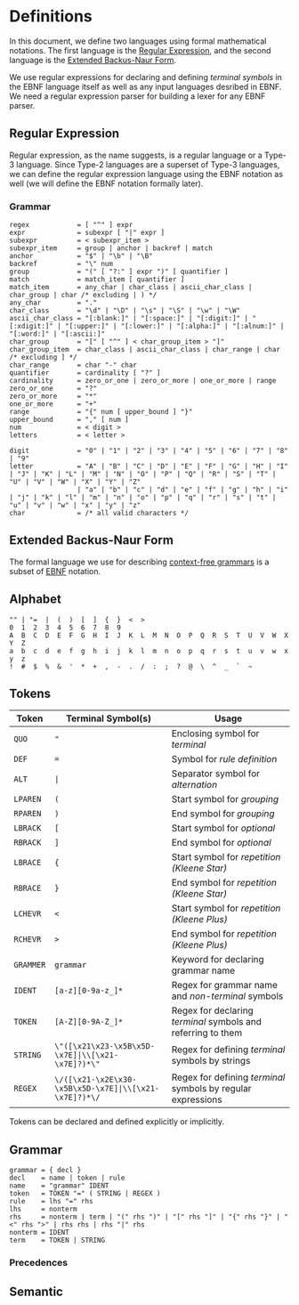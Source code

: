 # Definitions

In this document, we define two languages using formal mathematical notations.
The first language is the [Regular Expression](https://en.wikipedia.org/wiki/Regular_expression),
and the second language is the [Extended Backus-Naur Form](https://en.wikipedia.org/wiki/Extended_Backus%E2%80%93Naur_form).

We use regular expressions for declaring and defining *terminal symbols*
in the EBNF language itself as well as any input languages desribed in EBNF.
We need a regular expression parser for building a lexer for any EBNF parser.

## Regular Expression

Regular expression, as the name suggests, is a regular language or a Type-3 language.
Since Type-2 languages are a superset of Type-3 languages,
we can define the regular expression language using the EBNF notation as well (we will define the EBNF notation formally later).

### Grammar

```
regex            = [ "^" ] expr
expr             = subexpr [ "|" expr ]
subexpr          = < subexpr_item >
subexpr_item     = group | anchor | backref | match
anchor           = "$" | "\b" | "\B"
backref          = "\" num
group            = "(" [ "?:" ] expr ")" [ quantifier ]
match            = match_item [ quantifier ]
match_item       = any_char | char_class | ascii_char_class | char_group | char /* excluding | ) */
any_char         = "."
char_class       = "\d" | "\D" | "\s" | "\S" | "\w" | "\W"
ascii_char_class = "[:blank:]" | "[:space:]" | "[:digit:]" | "[:xdigit:]" | "[:upper:]" | "[:lower:]" | "[:alpha:]" | "[:alnum:]" | "[:word:]" | "[:ascii:]"
char_group       = "[" [ "^" ] < char_group_item > "]"
char_group_item  = char_class | ascii_char_class | char_range | char /* excluding ] */
char_range       = char "-" char
quantifier       = cardinality [ "?" ]
cardinality      = zero_or_one | zero_or_more | one_or_more | range
zero_or_one      = "?"
zero_or_more     = "*"
one_or_more      = "+"
range            = "{" num [ upper_bound ] "}"
upper_bound      = "," [ num ]
num              = < digit >
letters          = < letter >

digit            = "0" | "1" | "2" | "3" | "4" | "5" | "6" | "7" | "8" | "9"
letter           = "A" | "B" | "C" | "D" | "E" | "F" | "G" | "H" | "I" | "J" | "K" | "L" | "M" | "N" | "O" | "P" | "Q" | "R" | "S" | "T" | "U" | "V" | "W" | "X" | "Y" | "Z"
                 | "a" | "b" | "c" | "d" | "e" | "f" | "g" | "h" | "i" | "j" | "k" | "l" | "m" | "n" | "o" | "p" | "q" | "r" | "s" | "t" | "u" | "v" | "w" | "x" | "y" | "z"
char             = /* all valid characters */
```

## Extended Backus-Naur Form

The formal language we use for describing [context-free grammars](https://en.wikipedia.org/wiki/Context-free_grammar)
is a subset of [EBNF](https://en.wikipedia.org/wiki/Extended_Backus%E2%80%93Naur_form) notation.

## Alphabet

```
"" | "=  |  (  )  [  ]  {  }  <  >
0  1  2  3  4  5  6  7  8  9
A  B  C  D  E  F  G  H  I  J  K  L  M  N  O  P  Q  R  S  T  U  V  W  X  Y  Z
a  b  c  d  e  f  g  h  i  j  k  l  m  n  o  p  q  r  s  t  u  v  w  x  y  z
!  #  $  %  &  '  *  +  ,  -  .  /  :  ;  ?  @  \  ^  _  `  ~
```

## Tokens

| **Token** | **Terminal Symbol(s)** | **Usage**|
|-----------|----------------|----------|
| `QUO` | `"` | Enclosing symbol for *terminal* |
| `DEF` | `=` | Symbol for *rule definition* |
| `ALT` | `\|` | Separator symbol for *alternation* |
| `LPAREN` | `(` | Start symbol for *grouping* |
| `RPAREN` | `)` | End symbol for *grouping* |
| `LBRACK` | `[` | Start symbol for *optional* |
| `RBRACK` | `]` | End symbol for *optional* |
| `LBRACE` | `{` | Start symbol for *repetition (Kleene Star)* |
| `RBRACE` | `}` | End symbol for *repetition (Kleene Star)* |
| `LCHEVR` | `<` | Start symbol for *repetition (Kleene Plus)* |
| `RCHEVR` | `>` | End symbol for *repetition (Kleene Plus)* |
| `GRAMMER` | `grammar` | Keyword for declaring grammar name |
| `IDENT` | `[a-z][0-9a-z_]*` | Regex for grammar name and *non-terminal* symbols |
| `TOKEN` | `[A-Z][0-9A-Z_]*` | Regex for declaring *terminal* symbols and referring to them |
| `STRING` | `\"([\x21\x23-\x5B\x5D-\x7E]\|\\[\x21-\x7E]?)*\"` | Regex for defining *terminal* symbols by strings |
| `REGEX` | `\/([\x21-\x2E\x30-\x5B\x5D-\x7E]\|\\[\x21-\x7E]?)*\/` | Regex for defining *terminal* symbols by regular expressions |

Tokens can be declared and defined explicitly or implicitly.

## Grammar

```
grammar = { decl }
decl    = name | token | rule
name    = "grammar" IDENT
token   = TOKEN "=" ( STRING | REGEX )
rule    = lhs "=" rhs
lhs     = nonterm
rhs     = nonterm | term | "(" rhs ")" | "[" rhs "]" | "{" rhs "}" | "<" rhs ">" | rhs rhs | rhs "|" rhs
nonterm = IDENT
term    = TOKEN | STRING
```

### Precedences

## Semantic
